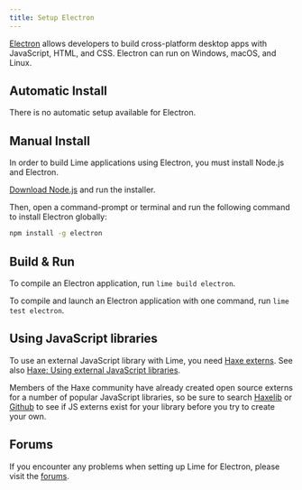 ```yaml
---
title: Setup Electron
---
```


[Electron](https://www.electronjs.org) allows developers to build cross-platform desktop apps with JavaScript, HTML, and CSS. Electron can run on Windows, macOS, and Linux.

## Automatic Install

There is no automatic setup available for Electron.

## Manual Install

In order to build Lime applications using Electron, you must install Node.js and Electron.

[Download Node.js](https://nodejs.org/en/download/) and run the installer.

Then, open a command-prompt or terminal and run the following command to install Electron globally:

```sh
npm install -g electron
```

## Build & Run

To compile an Electron application, run `lime build electron`.

To compile and launch an Electron application with one command, run `lime test electron`.

## Using JavaScript libraries

To use an external JavaScript library with Lime, you need [Haxe externs](https://haxe.org/manual/lf-externs.html). See also [Haxe: Using external JavaScript libraries](https://haxe.org/manual/target-javascript-external-libraries.html).

Members of the Haxe community have already created open source externs for a number of popular JavaScript libraries, so be sure to search [Haxelib](https://lib.haxe.org/search) or [Github](https://github.com/search) to see if JS externs exist for your library before you try to create your own.

## Forums

If you encounter any problems when setting up Lime for Electron, please visit the [forums](http://community.openfl.org/c/help).
